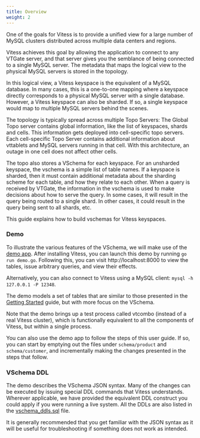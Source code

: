 ```yaml
---
title: Overview
weight: 2
---
```


One of the goals for Vitess is to provide a unified view for a large number of MySQL clusters distributed across multiple data centers and regions.

Vitess achieves this goal by allowing the application to connect to any VTGate server, and that server gives you the semblance of being connected to a single MySQL server. The metadata that maps the logical view to the physical MySQL servers is stored in the topology.

In this logical view, a Vitess keyspace is the equivalent of a MySQL database. In many cases, this is a one-to-one mapping where a keyspace directly corresponds to a physical MySQL server with a single database. However, a Vitess keyspace can also be sharded. If so, a single keyspace would map to multiple MySQL servers behind the scenes.

The topology is typically spread across multiple Topo Servers: The Global Topo server contains global information, like the list of keyspaces, shards and cells. This information gets deployed into cell-specific topo servers. Each cell-specific Topo Server contains additional information about vttablets and MySQL servers running in that cell. With this architecture, an outage in one cell does not affect other cells.

The topo also stores a VSchema for each keyspace. For an unsharded keyspace, the vschema is a simple list of table names. If a keyspace is sharded, then it must contain additional metadata about the sharding scheme for each table, and how they relate to each other. When a query is received by VTGate, the information in the vschema is used to make decisions about how to serve the query. In some cases, it will result in the query being routed to a single shard. In other cases, it could result in the query being sent to all shards, etc.

This guide explains how to build vschemas for Vitess keyspaces.

### Demo

To illustrate the various features of the VSchema, we will make use of the [demo app](https://github.com/vitessio/vitess/tree/main/examples/demo). After installing Vitess, you can launch this demo by running `go run demo.go`. Following this, you can visit http://localhost:8000 to view the tables, issue arbitrary queries, and view their effects.

Alternatively, you can also connect to Vitess using a MySQL client: `mysql -h 127.0.0.1 -P 12348`.

The demo models a set of tables that are similar to those presented in the [Getting Started](../../../get-started/local) guide, but with more focus on the VSchema.

Note that the demo brings up a test process called vtcombo (instead of a real Vitess cluster), which is functionally equivalent to all the components of Vitess, but within a single process.

You can also use the demo app to follow the steps of this user guide. If so, you can start by emptying out the files under `schema/product` and `schema/customer`, and incrementally making the changes presented in the steps that follow.

### VSchema DDL

The demo describes the VSchema JSON syntax. Many of the changes can be executed by issuing special DDL commands that Vitess understands. Wherever applicable, we have provided the equivalent DDL construct you could apply if you were running a live system. All the DDLs are also listed in the [vschema_ddls.sql](https://github.com/vitessio/vitess/blob/main/examples/demo/vschema_ddls.sql) file.

It is generally recommended that you get familiar with the JSON syntax as it will be useful for troubleshooting if something does not work as intended.
